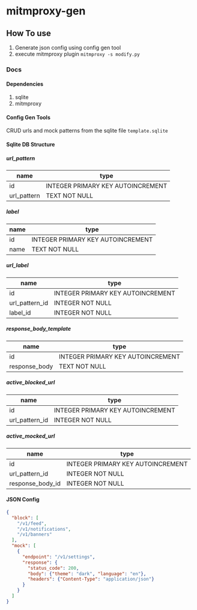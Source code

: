 # mitmproxy-gen

## How To use
1. Generate json config using config gen tool
2. execute mitmproxy plugin `mitmproxy -s modify.py`

### Docs

#### Dependencies
1. sqlite
2. mitmproxy

#### Config Gen Tools
CRUD urls and mock patterns from the sqlite file `template.sqlite`

#### Sqlite DB Structure

##### url_pattern
| name        | type                              |
| ----------- | --------------------------------- |
| id          | INTEGER PRIMARY KEY AUTOINCREMENT |
| url_pattern | TEXT NOT NULL                     |

##### label
| name | type                              |
| ---- | --------------------------------- |
| id   | INTEGER PRIMARY KEY AUTOINCREMENT |
| name | TEXT NOT NULL                     |

##### url_label
| name           | type                              |
| -------------- | --------------------------------- |
| id             | INTEGER PRIMARY KEY AUTOINCREMENT |
| url_pattern_id | INTEGER NOT NULL                  |
| label_id       | INTEGER NOT NULL                  |

##### response_body_template
| name          | type                              |
| ------------- | --------------------------------- |
| id            | INTEGER PRIMARY KEY AUTOINCREMENT |
| response_body | TEXT NOT NULL                     |

##### active_blocked_url
| name           | type                              |
| -------------- | --------------------------------- |
| id             | INTEGER PRIMARY KEY AUTOINCREMENT |
| url_pattern_id | INTEGER NOT NULL                  |

##### active_mocked_url
| name             | type                              |
| ---------------- | --------------------------------- |
| id               | INTEGER PRIMARY KEY AUTOINCREMENT |
| url_pattern_id   | INTEGER NOT NULL                  |
| response_body_id |INTEGER NOT NULL                  |


#### JSON Config
```json
{
  "block": [
    "/v1/feed",
    "/v1/notifications",
    "/v1/banners"
  ],
  "mock": [
    {
      "endpoint": "/v1/settings",
      "response": {
        "status_code": 200,
        "body": {"theme": "dark", "language": "en"},
        "headers": {"Content-Type": "application/json"}
      }
    }
  ]
}
```
